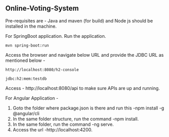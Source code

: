 ## Online-Voting-System

Pre-requisites are - Java and maven (for build) and Node js should be installed in the machine. 

For SpringBoot application. Run the application.

```
mvn spring-boot:run
```
Access the browser and navigate below URL and provide the JDBC URL as mentioned below - 
```
http://localhost:8080/h2-console
```
```
jdbc:h2:mem:testdb
```

Access - http://localhost:8080/api to make sure APIs are up and running.


For Angular Application - 
1. Goto the folder where package.json is there and run this -npm install -g @angular/cli
2. In the same folder structure, run the command -npm install.
3. In the same folder, run the command -ng serve.
4. Access the url -http://localhost:4200.
